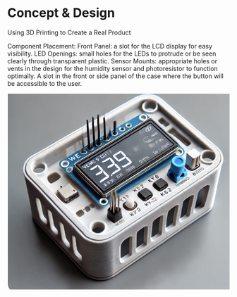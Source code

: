 # Concept & Design

Using 3D Printing to Create a Real Product

Component Placement:
Front Panel:  a slot for the LCD display for easy visibility.
LED Openings: small holes for the LEDs to protrude or be seen clearly through transparent plastic.
Sensor Mounts:  appropriate holes or vents in the design for the humidity sensor and photoresistor to function optimally.
A slot in the front or side panel of the case where the button will be accessible to the user.

![3dprinter](docs/assets/printer.jpg)

